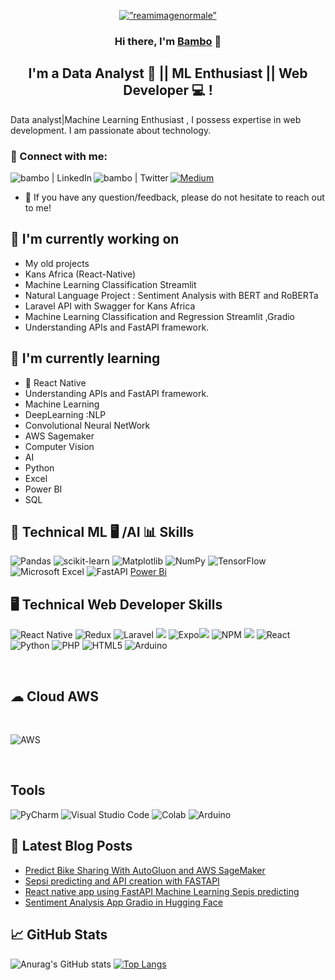 <p align="center">
 <a href="https://medium.com/@bambadij" target="_blank" rel="noreferrer">
  <img width=”200" height=”150"  src="https://github.com/bambadij/bambadij/assets/56828901/ef823680-4013-47f0-8a7d-cd0b69ccc99e.PNG" alt=”reamimagenormale” >
</a>
</p>

<h3 align="center">
Hi there, I'm <a href="https://medium.com/@bambadij" target="_blank" rel="noreferrer">Bambo</a> 👋
</h3>

<h2 align="center">
I'm a Data Analyst 🎨 || ML Enthusiast || Web Developer 💻 !
</h2> 

Data analyst|Machine Learning Enthusiast , I possess expertise in web development. I am passionate about technology.

### 🤝 Connect with me:
<a href="https://www.linkedin.com/in/traore-bambo/"><img align="left" src="https://img.shields.io/badge/linkedin-%230077B5.svg?style=for-the-badge&logo=linkedin&logoColor=white" alt="bambo | LinkedIn"/></a>
<a href="https://twitter.com/Bamdij10"><img align="left" src="https://img.shields.io/badge/Twitter-%231DA1F2.svg?style=for-the-badge&logo=Twitter&logoColor=white" alt="bambo | Twitter"/></a>
<a href="https://medium.com/@bambadij">
![Medium](https://img.shields.io/badge/Medium-12100E?style=for-the-badge&logo=medium&logoColor=white)
</a>
</br>
- 💬 If you have any question/feedback, please do not hesitate to reach out to me!

## 🔭 I'm currently working on

- My old projects
- Kans Africa (React-Native)
- Machine Learning Classification Streamlit
- Natural Language Project : Sentiment Analysis with BERT and RoBERTa
- Laravel API with Swagger for Kans Africa
- Machine  Learning Classification and Regression Streamlit ,Gradio
- Understanding APIs and  FastAPI framework.

## 🌱 I'm currently learning

- 📱 React Native
- Understanding APIs and  FastAPI framework.
- Machine Learning
- DeepLearning :NLP
- Convolutional Neural NetWork
- AWS Sagemaker
- Computer Vision
- AI
- Python
- Excel
- Power BI
- SQL 

## 💼 Technical ML 🖥️ /AI 📊  Skills
![Pandas](https://img.shields.io/badge/pandas-%23150458.svg?style=for-the-badge&logo=pandas&logoColor=white)
![scikit-learn](https://img.shields.io/badge/scikit--learn-%23F7931E.svg?style=for-the-badge&logo=scikit-learn&logoColor=white)
![Matplotlib](https://img.shields.io/badge/Matplotlib-%23ffffff.svg?style=for-the-badge&logo=Matplotlib&logoColor=black)
![NumPy](https://img.shields.io/badge/numpy-%23013243.svg?style=for-the-badge&logo=numpy&logoColor=white)
![TensorFlow](https://img.shields.io/badge/TensorFlow-%23FF6F00.svg?style=for-the-badge&logo=TensorFlow&logoColor=white)
![Microsoft Excel](https://img.shields.io/badge/Microsoft_Excel-217346?style=for-the-badge&logo=microsoft-excel&logoColor=white)
![FastAPI](https://img.shields.io/badge/FastAPI-005571?style=for-the-badge&logo=fastapi)
[Power Bi](https://img.shields.io/badge/power_bi-F2C811?style=for-the-badge&logo=powerbi&logoColor=black)
</br>

## 🖥️ Technical Web Developer Skills
![React Native](https://img.shields.io/badge/react_native-%2320232a.svg?style=for-the-badge&logo=react&logoColor=%2361DAFB)
![Redux](https://img.shields.io/badge/redux-%23593d88.svg?style=for-the-badge&logo=redux&logoColor=white)
![Laravel](https://img.shields.io/badge/laravel-%23FF2D20.svg?style=for-the-badge&logo=laravel&logoColor=white)
![](https://img.shields.io/badge/Code-JavaScript-informational?style=flat&logo=JavaScript&color=F7DF1E)
![Expo](https://img.shields.io/badge/expo-1C1E24?style=for-the-badge&logo=expo&logoColor=#D04A37)![](https://img.shields.io/badge/Code-HTML5-informational?style=flat&logo=HTML5&color=E34F26)
![NPM](https://img.shields.io/badge/NPM-%23CB3837.svg?style=for-the-badge&logo=npm&logoColor=white)
![](https://img.shields.io/badge/Code-SQLite-informational?style=flat&logo=SQLite&color=003B57)
![React](https://img.shields.io/badge/react-%2320232a.svg?style=for-the-badge&logo=react&logoColor=%2361DAFB)
![Python](https://img.shields.io/badge/python-3670A0?style=for-the-badge&logo=python&logoColor=ffdd54)
![PHP](https://img.shields.io/badge/php-%23777BB4.svg?style=for-the-badge&logo=php&logoColor=white)
![HTML5](https://img.shields.io/badge/html5-%23E34F26.svg?style=for-the-badge&logo=html5&logoColor=white)
![Arduino](https://img.shields.io/badge/Arduino-00979D?style=for-the-badge&logo=Arduino&logoColor=white)

</br>

## ☁ Cloud AWS 

<br>

![AWS](https://img.shields.io/badge/AWS-%23FF9900.svg?style=for-the-badge&logo=amazon-aws&logoColor=white)


</br>

## Tools 
![PyCharm](https://img.shields.io/badge/pycharm-143?style=for-the-badge&logo=pycharm&logoColor=black&color=black&labelColor=green)
![Visual Studio Code](https://img.shields.io/badge/Visual%20Studio%20Code-0078d7.svg?style=for-the-badge&logo=visual-studio-code&logoColor=white)
![Colab](https://img.shields.io/badge/Colab-F9AB00?style=for-the-badge&logo=googlecolab&color=525252)
![Arduino](https://img.shields.io/badge/Arduino_IDE-00979D?style=for-the-badge&logo=arduino&logoColor=white)

## 📝 Latest Blog Posts
- [Predict Bike Sharing With AutoGluon and AWS SageMaker](https://bambadij.medium.com/predict-bike-sharing-with-autogluon-and-aws-sagemaker-b03e2a59f48d)
- [Sepsi predicting and API creation with FASTAPI](https://medium.com/@bambadij/sepsis-prediction-and-api-creation-with-fastapi-92d67f91a540)
- [React native app using FastAPI Machine Learning Sepis predicting](https://medium.com/@bambadij/react-native-app-using-fastapi-machine-learning-predicting-sepsis-e81d85b53054)
- [Sentiment Analysis App Gradio in Hugging Face](https://medium.com/@bambadij/sentiment-analysis-app-gradio-huggingface-88a37cfe3d07)

## 📈 GitHub Stats 
![Anurag's GitHub stats](https://github-readme-stats.vercel.app/api?username=bambadij&show_icons=true&theme=dark)
[![Top Langs](https://github-readme-stats.vercel.app/api/top-langs/?username=bambadij&layout=compact)](https://github.com/bambadij)

